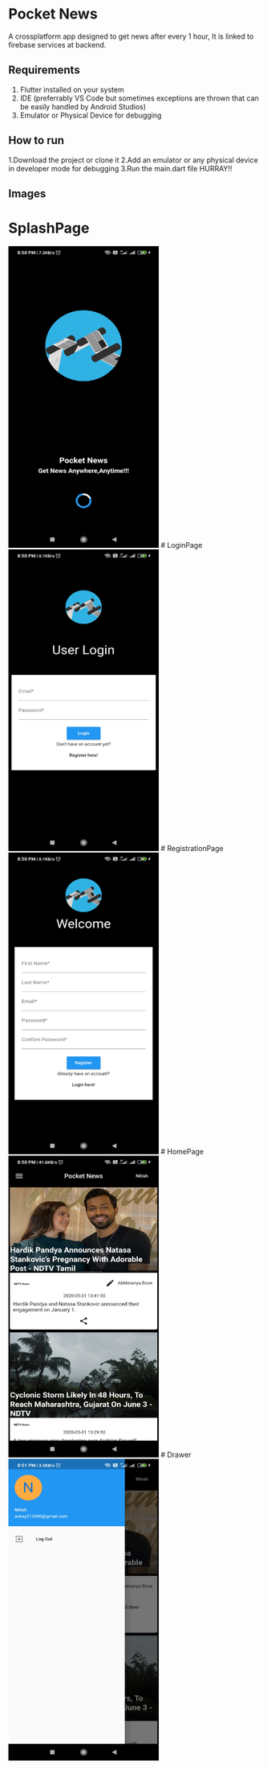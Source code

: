 # Pocket News
A crossplatform app designed to get news after every 1 hour,
It is linked to firebase services at backend.
## Requirements
1. Flutter installed on your system
2. IDE (preferrably VS Code but sometimes exceptions are thrown that can be easily handled by Android Studios)
3. Emulator or Physical Device for debugging
## How to run
1.Download the project or clone it
2.Add an emulator or any physical device in developer mode for debugging
3.Run the main.dart file
HURRAY!!
## Images
# SplashPage
<img src="Screenshot_2020-05-31-20-50-12-373_com.example.news.jpg" width=300 height=600>
# LoginPage
<img src="Screenshot_2020-05-31-20-50-16-346_com.example.news.jpg" width=300 height=600>
# RegistrationPage
<img src="Screenshot_2020-05-31-20-50-50-288_com.example.news.jpg" width=300 height=600>
# HomePage
<img src="Screenshot_2020-05-31-20-50-37-015_com.example.news.jpg" width=300 height=600>
# Drawer
<img src="Screenshot_2020-05-31-20-51-09-269_com.example.news.jpg" width=300 height=600>
